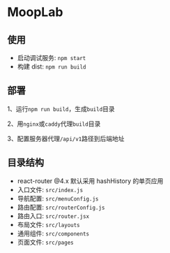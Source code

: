 # MoopLab

## 使用

- 启动调试服务: `npm start`
- 构建 dist: `npm run build`

## 部署
1、运行`npm run build`，生成`build`目录

2、用`nginx`或`caddy`代理`build`目录

3、配置服务器代理`/api/v1`路径到后端地址

## 目录结构

- react-router @4.x 默认采用 hashHistory 的单页应用
- 入口文件: `src/index.js`
- 导航配置: `src/menuConfig.js`
- 路由配置: `src/routerConfig.js`
- 路由入口: `src/router.jsx`
- 布局文件: `src/layouts`
- 通用组件: `src/components`
- 页面文件: `src/pages`